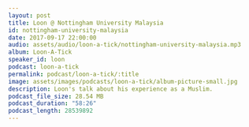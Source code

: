 ```yaml
---
layout: post
title: Loon @ Nottingham University Malaysia
id: nottingham-university-malaysia
date: 2017-09-17 22:00:00
audio: assets/audio/loon-a-tick/nottingham-university-malaysia.mp3
album: Loon-A-Tick
speaker_id: loon
podcast: loon-a-tick
permalink: podcast/loon-a-tick/:title
image: assets/images/podcasts/loon-a-tick/album-picture-small.jpg
description: Loon's talk about his experience as a Muslim.
podcast_file_size: 28.54 MB
podcast_duration: "58:26"
podcast_length: 28539892
---
```

